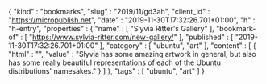 {
  "kind" : "bookmarks",
  "slug" : "2019/11/gd3ah",
  "client_id" : "https://micropublish.net",
  "date" : "2019-11-30T17:32:26.701+01:00",
  "h" : "h-entry",
  "properties" : {
    "name" : [ "Slyvia Ritter's Gallery" ],
    "bookmark-of" : [ "https://www.sylvia-ritter.com/new-gallery/" ],
    "published" : [ "2019-11-30T17:32:26.701+01:00" ],
    "category" : [ "ubuntu", "art" ],
    "content" : [ {
      "html" : "",
      "value" : "Slyvia has some amazing artwork in general, but also has some really beautiful representations of each of the Ubuntu distributions' namesakes."
    } ]
  },
  "tags" : [ "ubuntu", "art" ]
}
